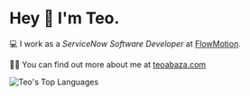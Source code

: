 <h1>Hey 👋 I'm <strong>Teo</strong>.</h1>

<p>💻 I work as a <i>ServiceNow Software Developer</i> at <a href="https://flow-motion.io/">FlowMotion</a>.</p>

<p>👩🏼 You can find out more about me at <a href="https://teoabaza.com/"> teoabaza.com</a></p>

     
<p>
  <img src="https://github-readme-stats.vercel.app/api/top-langs/?username=teoabaza&layout=compact&theme=onedark" alt="Teo's Top Languages">
</p>
<!---
teoabaza/teoabaza is a ✨ special ✨ repository because its `README.md` (this file) appears on your GitHub profile.
You can click the Preview link to take a look at your changes.
--->
